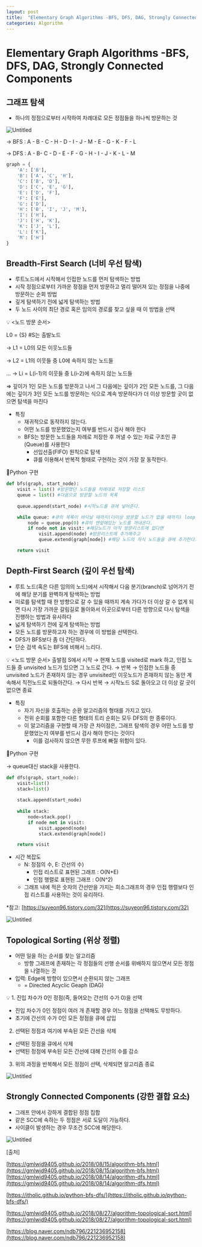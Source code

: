 ```yaml
---
layout: post
title:  "Elementary Graph Algorithms -BFS, DFS, DAG, Strongly Connected Components"
categories: Algorithm
---
```


# Elementary Graph Algorithms -BFS, DFS, DAG, Strongly Connected Components

## 그래프 탐색

- 하나의 정점으로부터 시작하여 차례대로 모든 정점들을 하나씩 방문하는 것

![Untitled](/public/img/Algorithm/Elementary/Untitled.png)

→ BFS : A - B - C - H - D - I - J - M - E - G - K - F - L

→ DFS : A - B- C - D - E - F - G - H - I - J - K - L - M

```python
graph = {
    'A': ['B'],
    'B': ['A', 'C', 'H'],
    'C': ['B', 'D'],
    'D': ['C', 'E', 'G'],
    'E': ['D', 'F'],
    'F': ['E'],
    'G': ['D'],
    'H': ['B', 'I', 'J', 'M'],
    'I': ['H'],
    'J': ['H', 'K'],
    'K': ['J', 'L'],
    'L': ['K'],
    'M': ['H']
}
```

## Breadth-First Search (너비 우선 탐색)

- 루트노드에서 시작해서 인접한 노드를 먼저 탐색하는 방법
- 시작 정점으로부터 가까운 정점을 먼저 방문하고 멀리 떨어져 있는 정점을 나중에 방문하는 순회 방법
- 깊게 탐색하기 전에 넓게 탐색하는 방법
- 두 노드 사이의 최단 경로 혹은 임의의 경로를 찾고 싶을 때 이 방법을 선택


💡 <노드 방문 순서>

L0 = {S}   #S는 출발노드

→ L1 = L0의 모든 이웃노드들

→ L2 = L1의 이웃들 중 L0에 속하지 않는 노드들

... → Li = L(i-1)의 이웃들 중 L(i-2)에 속하지 않는 노드들

⇒ 깊이가 1인 모든 노드를 방문하고 나서 그 다음에는 깊이가 2인 모든 노드를, 그 다음에는 깊이가 3인 모든 노드를 방문하는 식으로 계속 방문하다가 더 이상 방문할 곳이 없으면 탐색을 마친다


- 특징
    - 재귀적으로 동작하지 않는다.
    - 어떤 노드를 방문했었는지 여부를 반드시 검사 해야 한다
    - BFS는 방문한 노드들을 차례로 저장한 후 꺼낼 수 있는 자료 구조인 큐(Queue)를 사용한다
        - 선입선출(FIFO) 원칙으로 탐색
        - 큐를 이용해서 반복적 형태로 구현하는 것이 가장 잘 동작한다.

🔻Python 구현

```python
def bfs(graph, start_node):
	visit = list() #방문했던 노드들을 차례대로 저장할 리스트
	queue = list() #다음으로 방문할 노드의 목록
	
	queue.append(start_node) #시작노드를 큐에 넣어준다.

	while queue: #큐의 목록이 바닥날 때까지(더이상 방문할 노드가 없을 때까지) loop를 돌려준다.
		node = queue.pop(0) #큐의 맨앞에있는 노드를 꺼내온다.
		if node not in visit: #해당노드가 아직 방문리스트에 없다면
			visit.append(node) #방문리스트에 추가해주고
			queue.extend(graph[node]) #해당 노드의 자식 노드들을 큐에 추가한다.

	return visit
```

## Depth-First Search (깊이 우선 탐색)

- 루트 노드(혹은 다른 임의의 노드)에서 시작해서 다음 분기(branch)로 넘어가기 전에 해당 분기를 완벽하게 탐색하는 방법
- 미로를 탐색할 때 한 방향으로 갈 수 있을 때까지 계속 가다가 더 이상 갈 수 없게 되면 다시 가장 가까운 갈림길로 돌아와서 이곳으로부터 다른 방향으로 다시 탐색을 진행하는 방법과 유사하다
- 넓게 탐색하기 전에 깊게 탐색하는 방법
- 모든 노드를 방문하고자 하는 경우에 이 방법을 선택한다.
- DFS가 BFS보다 좀 더 간단하다.
- 단순 검색 속도는 BFS에 비해서 느리다.


💡 <노드 방문 순서>
출발점 S에서 시작
→ 현재 노드를 visited로 mark 하고, 인접 노드들 중 unvisited 노드가 있으면 그 노드로 간다.
→ 반복
→ 인접한 노드들 중 unvisited 노드가 존재하지 않는 경우 unvisited인 이웃노드가 존재하지 않는 동안 계속해서 직전노드로 되돌아간다.
→ 다시 반복
→ 시작노드 S로 돌아오고 더 이상 갈 곳이 없으면 종료


- 특징
    - 자기 자신을 호출하는 순환 알고리즘의 형태를 가지고 있다.
    - 전위 순회를 포함한 다른 형태의 트리 순회는 모두 DFS의 한 종류이다.
    - 이 알고리즘을 구현할 때 가장 큰 차이점은, 그래프 탐색의 경우 어떤 노드를 방문했었는지 여부를 반드시 검사 해야 한다는 것이다
        - 이를 검사하지 않으면 무한 루프에 빠질 위험이 있다.

🔻Python 구현

→ queue대신 stack을 사용한다.

```python
def dfs(graph, start_node):
	visit=list()
	stack=list()
	
	stack.append(start_node)
	
	while stack:
		node=stack.pop()
		if node not in visit:
			visit.append(node)
			stack.extend(graph[node])

	return visit
```

- 시간 복잡도
    - N: 정점의 수, E: 간선의 수)
        - 인접 리스트로 표현된 그래프 : O(N+E)
        - 인접 행렬로 표현된 그래프 : O(N^2)
    - 그래프 내에 적은 숫자의 간선만을 가지는 희소그래프의 경우 인접 행렬보다 인접 리스트를 사용하는 것이 유리하다.

*참고: [https://suyeon96.tistory.com/32](https://suyeon96.tistory.com/32)

![Untitled](/public/img/Algorithm/Elementary/Untitled1.png)

## Topological Sorting (위상 정렬)

- 어떤 일을 하는 순서를 찾는 알고리즘
    - 방향 그래프에 존재하는 각 정점들의 선행 순서를 위배하지 않으면서 모든 정점을 나열하는 것
- 입력: Edge에 방향이 있으면서 순환되지 않는 그래프
    - = Directed Acyclic Geaph (DAG)


💡 1. 진입 차수가 0인 정점(즉, 들어오는 간선의 수가 0)을 선택
- 진입 차수가 0인 정점이 여러 개 존재할 경우 어느 정점을 선택해도 무방하다.
- 초기에 간선의 수가 0인 모든 정점을 큐에 삽입
2. 선택된 정점과 여기에 부속된 모든 간선을 삭제
- 선택된 정점을 큐에서 삭제
- 선택된 정점에 부속된 모든 간선에 대해 간선의 수를 감소
3. 위의 과정을 반복해서 모든 정점이 선택, 삭제되면 알고리즘 종료


![Untitled](/public/img/Algorithm/Elementary/Untitled2.png)

## Strongly Connected Components (강한 결합 요소)

- 그래프 안에서 강하게 결합된 정점 집합
- 같은 SCC에 속하는 두 정점은 서로 도달이 가능하다.
- 사이클이 발생하는 경우 무조건 SCC에 해당한다.

![Untitled](/public/img/Algorithm/Elementary/Untitled3.png)

[출처]

[https://gmlwjd9405.github.io/2018/08/15/algorithm-bfs.html](https://gmlwjd9405.github.io/2018/08/15/algorithm-bfs.html) [https://gmlwjd9405.github.io/2018/08/14/algorithm-dfs.html](https://gmlwjd9405.github.io/2018/08/14/algorithm-dfs.html)

[https://itholic.github.io/python-bfs-dfs/](https://itholic.github.io/python-bfs-dfs/)

[https://gmlwjd9405.github.io/2018/08/27/algorithm-topological-sort.html](https://gmlwjd9405.github.io/2018/08/27/algorithm-topological-sort.html)

[https://blog.naver.com/ndb796/221236952158](https://blog.naver.com/ndb796/221236952158)